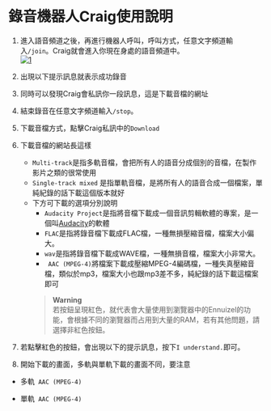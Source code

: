 # 錄音機器人Craig使用說明
1. 進入語音頻道之後，再進行機器人呼叫，呼叫方式，任意文字頻道輸入```/join```。Craig就會進入你現在身處的語音頻道中。  
[![1](https://myoctocat.com/assets/images/base-octocat.svg)](https://github.com/SilasYoome/trpg_file/blob/main/Discord%20bot/Craig/img/1.png)
2. 出現以下提示訊息就表示成功錄音

3. 同時可以發現Craig會私訊你一段訊息，這是下載音檔的網址

4. 結束錄音在任意文字頻道輸入```/stop```。

5. 下載音檔方式，點擊Craig私訊中的```Download```

6. 下載音檔的網站長這樣

   - ```Multi-track```是指多軌音檔，會把所有人的語音分成個別的音檔，在製作影片之類的很常使用  
   - ```Single-track mixed``` 是指單軌音檔，是將所有人的語音合成一個檔案，單純紀錄的話下載這個版本就好
   - 下方可下載的選項分別說明
      - ```Audacity Project```是指將音檔下載成一個音訊剪輯軟體的專案，是一個叫[Audacity](https://www.audacityteam.org/)的軟體
      - ```FLAC```是指將錄音檔下載成FLAC檔，一種無損壓縮音檔，檔案大小偏大。
      - ```wav```是指將錄音檔下載成WAVE檔，一種無損音檔，檔案大小非常大。
      - ``` AAC (MPEG-4)```將檔案下載成壓縮MPEG-4編碼檔，一種失真壓縮音檔，類似於mp3，檔案大小也跟mp3差不多，純紀錄的話下載這檔案即可
      > **Warning**  
      > 若按鈕呈現紅色，就代表會大量使用到瀏覽器中的Ennuizel的功能，會根據不同的瀏覽器而占用到大量的RAM，若有其他問題，請選擇非紅色按鈕。
   
7. 若點擊紅色的按鈕，會出現以下的提示訊息，按下```I understand.```即可。

8. 開始下載的畫面，多軌與單軌下載的畫面不同，要注意
- 多軌``` AAC (MPEG-4)```

- 單軌``` AAC (MPEG-4)```
